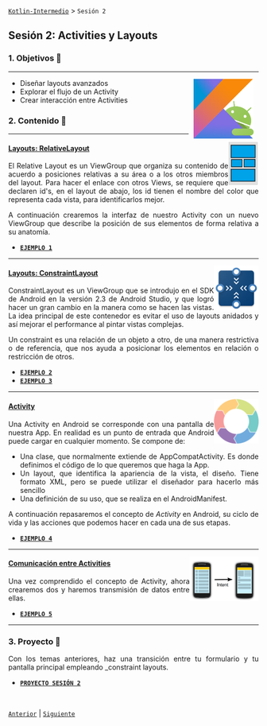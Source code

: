 [`Kotlin-Intermedio`](../Readme.md) > `Sesión 2`


## Sesión 2: Activities y Layouts

<div style="text-align: justify;">


### 1. Objetivos :dart: 

---

<img src="../images/android-kotlin.png" align="right" height="120" hspace="10">

- Diseñar layouts avanzados
- Explorar el flujo de un Activity
- Crear interacción entre Activities

### 2. Contenido :blue_book:

---

<img src="images/relative_layout.jpeg" align="right" height="90"> 

#### <ins>Layouts: RelativeLayout</ins>

El Relative Layout es un ViewGroup que organiza su contenido de acuerdo a posiciones relativas a su área o a los otros miembros del layout. Para hacer el enlace con otros Views, se requiere que declaren id's, en el layout de abajo, los id tienen el nombre del color que representa cada vista, para identificarlos mejor.

A continuación crearemos la interfaz de nuestro Activity con un nuevo ViewGroup que describe la posición de sus elementos de forma relativa a su anatomía.

- [**`EJEMPLO 1`**](Ejemplo-01/Readme.md)

---

<img src="images/constraint.png" align="right" height="90"> 

#### <ins>Layouts: ConstraintLayout</ins>

ConstraintLayout es un ViewGroup que se introdujo en el SDK de Android en la versión 2.3 de Android Studio, y que logró hacer un gran cambio en la manera como se hacen las vistas. La idea principal de este contenedor es evitar el uso de layouts anidados y así mejorar el performance al pintar vistas complejas.

Un constraint es una relación de un objeto a otro, de una manera restrictiva o de referencia, que nos ayuda a posicionar los elementos en relación o restricción de otros.

- [**`EJEMPLO 2`**](Ejemplo-02/Readme.md)
- [**`EJEMPLO 3`**](Ejemplo-03/Readme.md)

---

<img src="images/cycle.png" align="right" height="90"> 

#### <ins>Activity</ins>

Una Activity en Android se corresponde con una pantalla de nuestra App. En realidad es un punto de entrada que Android puede cargar en cualquier momento. Se compone de:

- Una clase, que normalmente extiende de AppCompatActivity. Es donde definimos el código de lo que queremos que haga la App.
- Un layout, que identifica la apariencia de la vista, el diseño. Tiene formato XML, pero se puede utilizar el diseñador para hacerlo más sencillo
- Una definición de su uso, que se realiza en el AndroidManifest.

A continuación repasaremos el concepto de _Activity_ en Android, su ciclo de vida y las acciones que podemos hacer en cada una de sus etapas.

- [**`EJEMPLO 4`**](Ejemplo-04/Readme.md)

---

<img src="images/intent.png" align="right" height="90"> 

#### <ins>Comunicación entre Activities</ins>

Una vez comprendido el concepto de Activity, ahora crearemos dos y haremos transmisión de datos entre ellas.

- [**`EJEMPLO 5`**](Ejemplo-05/Readme.md)

---

### 3. Proyecto :hammer:

Con los temas anteriores, haz una transición entre tu formulario y tu pantalla principal empleando _constraint layouts.

- [**`PROYECTO SESIÓN 2`**](Proyecto/Readme.md)

<br/>

[`Anterior`](../Sesion-01/Readme.md) | [`Siguiente`](../Sesion-03/Readme.md)      

</div>

